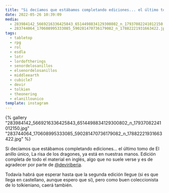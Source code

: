 ```yaml
---
title: "Si decíamos que estábamos completando ediciones... el último tomo de El anillo único"
date: 2022-05-26 10:39:09
media:
  - 283984142_5669216336425843_6514498834129300802_n_17937082241012150.jpg
  - 283744064_170608995333085_590281470736179082_n_17882221931663422.jpg
tags:
  - tabletop
  - rpg
  - rol
  - esdla
  - lotr
  - lordoftherings
  - senordelosanillos
  - elsenordelosanillos
  - middleearth
  - cubicle7
  - devir
  - tolkien
  - theonering
  - elanillounico
template: instagram
---
```


{% gallery "283984142_5669216336425843_6514498834129300802_n_17937082241012150.jpg" "283744064_170608995333085_590281470736179082_n_17882221931663422.jpg" %}

Si decíamos que estábamos completando ediciones... el último tomo de El anillo único, La risa de los dragones, ya está en nuestras manos. Edición completa de todo el material en inglés, algo que no suele verse y es de agradecer por parte de [@deviriberia](https://instagram.com/deviriberia). 

Todavía habrá que esperar hasta que la segunda edición llegue (si es que llega en castellano, aunque espero que sí), pero como buen coleccionista de lo tolkieniano, caerá también. 


